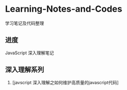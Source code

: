 # Learning-Notes-and-Codes
学习笔记及代码整理

## 进度
JavaScript 深入理解笔记 

## 深入理解系列

1. [javscript 深入理解之如何维护高质量的javascript代码]
